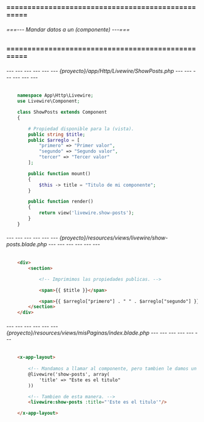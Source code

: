 ### ================================================== ###
###### ===--- Mandar datos a un (componente) ---=== ######
### ================================================== ###

###### --- --- --- --- --- --- {proyecto}/app/Http/Livewire/ShowPosts.php --- --- --- --- --- --- ######

```php
	namespace App\Http\Livewire;
	use Livewire\Component;

	class ShowPosts extends Component
	{

		# Propiedad disponible para la (vista).
		public string $title;
		public $arreglo = [
			"primero" => "Primer valor", 
			"segundo" => "Segundo valor", 
			"tercer" => "Tercer valor"
		];

		public function mount()
		{
			$this -> title = "Titulo de mi componente";
		}

	    public function render()
	    {
	        return view('livewire.show-posts');
	    }
	}
```

###### --- --- --- --- --- --- {proyecto}/resources/views/livewire/show-posts.blade.php --- --- --- --- --- --- ######

```html
	<div>
		<section>

			<!-- Imprimimos las propiedades publicas. -->

			<span>{{ $title }}</span>

			<span>{{ $arreglo["primero"] . " " . $arreglo["segundo"] }}</span>
		</section>
	</div>
```

###### --- --- --- --- --- --- {proyecto}/resources/views/misPaginas/index.blade.php --- --- --- --- --- --- ######

```html
	<x-app-layout>
		
		<!-- Mandamos a llamar al componente, pero tambien le damos un valor a su propiedad (title). -->
		@livewire('show-posts', array(
			'title' => "Este es el titulo"
		))

		<!-- Tambien de esta manera. -->
		<livewire:show-posts :title="'Este es el titulo'"/>

	</x-app-layout>
```